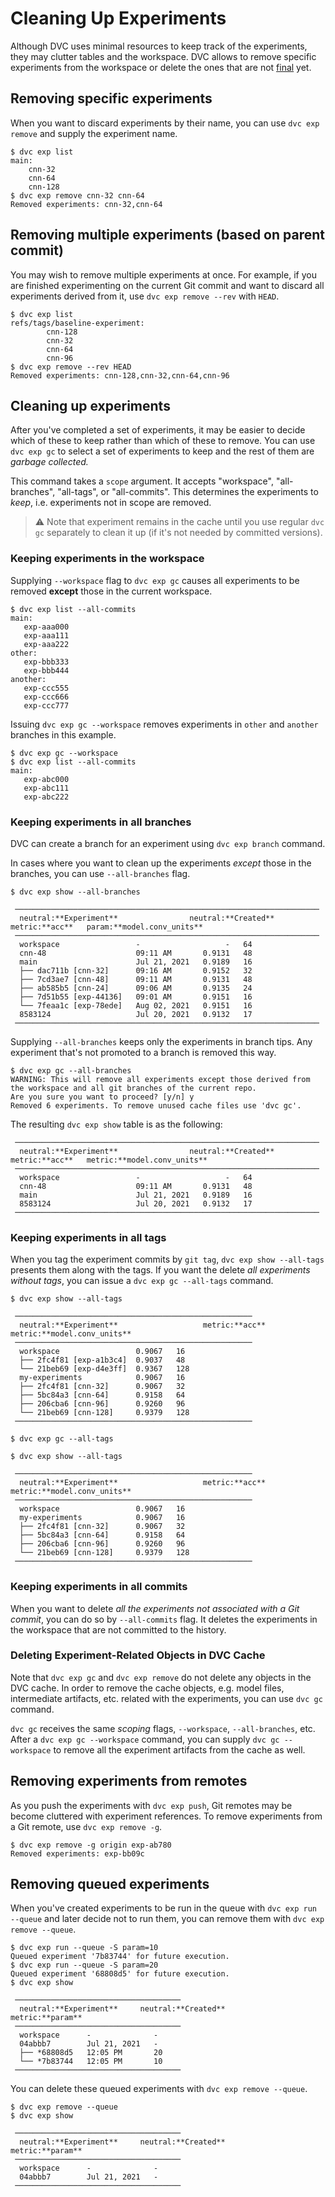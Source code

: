 # Cleaning Up Experiments

Although DVC uses minimal resources to keep track of the experiments, they may
clutter tables and the workspace. DVC allows to remove specific experiments from
the workspace or delete the ones that are not [final] yet.

[final]: /doc/user-guide/experiment-management/persisting-experiments

## Removing specific experiments

When you want to discard experiments by their name, you can use `dvc exp remove`
and supply the experiment name.

```dvc
$ dvc exp list
main:
    cnn-32
    cnn-64
    cnn-128
$ dvc exp remove cnn-32 cnn-64
Removed experiments: cnn-32,cnn-64
```

## Removing multiple experiments (based on parent commit)

You may wish to remove multiple experiments at once. For example, if you are
finished experimenting on the current Git commit and want to discard all
experiments derived from it, use `dvc exp remove --rev` with `HEAD`.

```dvc
$ dvc exp list
refs/tags/baseline-experiment:
        cnn-128
        cnn-32
        cnn-64
        cnn-96
$ dvc exp remove --rev HEAD
Removed experiments: cnn-128,cnn-32,cnn-64,cnn-96
```

## Cleaning up experiments

After you've completed a set of experiments, it may be easier to decide which of
these to keep rather than which of these to remove. You can use `dvc exp gc` to
select a set of experiments to keep and the rest of them are _garbage
collected._

This command takes a `scope` argument. It accepts "workspace", "all-branches",
"all-tags", or "all-commits". This determines the experiments to _keep_, i.e.
experiments not in scope are removed.

> ⚠️ Note that experiment remains in the <abbr>cache</abbr> until you use
> regular `dvc gc` separately to clean it up (if it's not needed by committed
> versions).

### Keeping experiments in the workspace

Supplying `--workspace` flag to `dvc exp gc` causes all experiments to be
removed **except** those in the current workspace.

```dvc
$ dvc exp list --all-commits
main:
   exp-aaa000
   exp-aaa111
   exp-aaa222
other:
   exp-bbb333
   exp-bbb444
another:
   exp-ccc555
   exp-ccc666
   exp-ccc777
```

Issuing `dvc exp gc --workspace` removes experiments in `other` and `another`
branches in this example.

```dvc
$ dvc exp gc --workspace
$ dvc exp list --all-commits
main:
   exp-abc000
   exp-abc111
   exp-abc222
```

### Keeping experiments in all branches

DVC can create a branch for an experiment using `dvc exp branch` command.

In cases where you want to clean up the experiments _except_ those in the
branches, you can use `--all-branches` flag.

```dvc
$ dvc exp show --all-branches
```

```dvctable
 ────────────────────────────────────────────────────────────────────
  neutral:**Experiment**                neutral:**Created**           metric:**acc**   param:**model.conv_units**
 ────────────────────────────────────────────────────────────────────
  workspace                 -                   -   64
  cnn-48                    09:11 AM       0.9131   48
  main                      Jul 21, 2021   0.9189   16
  ├── dac711b [cnn-32]      09:16 AM       0.9152   32
  ├── 7cd3ae7 [cnn-48]      09:11 AM       0.9131   48
  ├── ab585b5 [cnn-24]      09:06 AM       0.9135   24
  ├── 7d51b55 [exp-44136]   09:01 AM       0.9151   16
  └── 7feaa1c [exp-78ede]   Aug 02, 2021   0.9151   16
  8583124                   Jul 20, 2021   0.9132   17
 ────────────────────────────────────────────────────────────────────
```

Supplying `--all-branches` keeps only the experiments in branch tips. Any
experiment that's not promoted to a branch is removed this way.

```dvc
$ dvc exp gc --all-branches
WARNING: This will remove all experiments except those derived from the workspace and all git branches of the current repo.
Are you sure you want to proceed? [y/n] y
Removed 6 experiments. To remove unused cache files use 'dvc gc'.
```

The resulting `dvc exp show` table is as the following:

```dvctable
 ────────────────────────────────────────────────────────────────────
  neutral:**Experiment**                neutral:**Created**           metric:**acc**   metric:**model.conv_units**
 ────────────────────────────────────────────────────────────────────
  workspace                 -                   -   64
  cnn-48                    09:11 AM       0.9131   48
  main                      Jul 21, 2021   0.9189   16
  8583124                   Jul 20, 2021   0.9132   17
 ────────────────────────────────────────────────────────────────────
```

### Keeping experiments in all tags

When you tag the experiment commits by `git tag`, `dvc exp show --all-tags`
presents them along with the tags. If you want the delete _all experiments
without tags_, you can issue a `dvc exp gc --all-tags` command.

```dvc
$ dvc exp show --all-tags
```

```dvctable
 ─────────────────────────────────────────────────────
  neutral:**Experiment**                   metric:**acc**   metric:**model.conv_units**
 ─────────────────────────────────────────────────────
  workspace                 0.9067   16
  ├── 2fc4f81 [exp-a1b3c4]  0.9037   48
  └── 21beb69 [exp-d4e3ff]  0.9367   128
  my-experiments            0.9067   16
  ├── 2fc4f81 [cnn-32]      0.9067   32
  ├── 5bc84a3 [cnn-64]      0.9158   64
  ├── 206cba6 [cnn-96]      0.9260   96
  └── 21beb69 [cnn-128]     0.9379   128
 ─────────────────────────────────────────────────────
```

```dvc
$ dvc exp gc --all-tags

$ dvc exp show --all-tags
```

```dvctable
 ─────────────────────────────────────────────────────
  neutral:**Experiment**                   metric:**acc**   metric:**model.conv_units**
 ─────────────────────────────────────────────────────
  workspace                 0.9067   16
  my-experiments            0.9067   16
  ├── 2fc4f81 [cnn-32]      0.9067   32
  ├── 5bc84a3 [cnn-64]      0.9158   64
  ├── 206cba6 [cnn-96]      0.9260   96
  └── 21beb69 [cnn-128]     0.9379   128
 ─────────────────────────────────────────────────────
```

### Keeping experiments in all commits

When you want to delete _all the experiments not associated with a Git commit_,
you can do so by `--all-commits` flag. It deletes the experiments in the
workspace that are not committed to the history.

### Deleting Experiment-Related Objects in DVC Cache

Note that `dvc exp gc` and `dvc exp remove` do not delete any objects in the DVC
<abbr>cache</abbr>. In order to remove the cache objects, e.g. model files,
intermediate artifacts, etc. related with the experiments, you can use `dvc gc`
command.

`dvc gc` receives the same _scoping_ flags, `--workspace`, `--all-branches`,
etc. After a `dvc exp gc --workspace` command, you can supply
`dvc gc --workspace` to remove all the experiment artifacts from the cache as
well.

## Removing experiments from remotes

As you push the experiments with `dvc exp push`, Git remotes may be become
cluttered with experiment references. To remove experiments from a Git remote,
use `dvc exp remove -g`.

```dvc
$ dvc exp remove -g origin exp-ab780
Removed experiments: exp-bb09c
```

## Removing queued experiments

When you've created experiments to be run in the queue with
`dvc exp run --queue` and later decide not to run them, you can remove them with
`dvc exp remove --queue`.

```dvc
$ dvc exp run --queue -S param=10
Queued experiment '7b83744' for future execution.
$ dvc exp run --queue -S param=20
Queued experiment '68808d5' for future execution.
$ dvc exp show
```

```dvctable
 ─────────────────────────────────────
  neutral:**Experiment**     neutral:**Created**        metric:**param**
 ─────────────────────────────────────
  workspace      -              -
  04abbb7        Jul 21, 2021   -
  ├── *68808d5   12:05 PM       20
  └── *7b83744   12:05 PM       10
 ─────────────────────────────────────
```

You can delete these queued experiments with `dvc exp remove --queue`.

```dvc
$ dvc exp remove --queue
$ dvc exp show
```

```dvctable
 ─────────────────────────────────────
  neutral:**Experiment**     neutral:**Created**        metric:**param**
 ─────────────────────────────────────
  workspace      -              -
  04abbb7        Jul 21, 2021   -
 ─────────────────────────────────────
```
